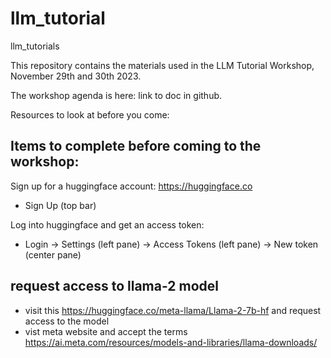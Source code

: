 
# llm_tutorial
llm_tutorials

This repository contains the materials used in the LLM Tutorial Workshop, November 29th and 30th 2023.

The workshop agenda is here: link to doc in github.

Resources to look at before you come:

## Items to complete before coming to the workshop:

Sign up for a huggingface account: https://huggingface.co
  
-  Sign Up (top bar)

Log into huggingface and get an access token:
  
-  Login -> Settings (left pane) -> Access Tokens (left pane) -> New token (center pane)

## request access to llama-2 model

- visit this https://huggingface.co/meta-llama/Llama-2-7b-hf and request access to the model
- vist meta website and accept the terms https://ai.meta.com/resources/models-and-libraries/llama-downloads/
